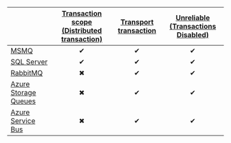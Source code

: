 |  | [Transaction scope (Distributed transaction)](/transports/transactions.md#transactions-transaction-scope-distributed-transaction) | [Transport transaction](/transports/transactions.md?version=core_4#transactions-transport-transaction)  | [Unreliable (Transactions Disabled)](/transports/transactions.md#transactions-unreliable-transactions-disabled) |
| :------------------| :-: |:-:| :-: |
| [MSMQ](/transports/msmq/transportconfig.md#transactions-and-delivery-guarantees) | &#10004; | &#10004; | &#10004; |
| [SQL Server](/transports/sql/transactions.md) | &#10004; | &#10004; | &#10004; |
| [RabbitMQ](/transports/rabbitmq/transactions-and-delivery-guarantees.md) | &#10006; | &#10004; | &#10004; |
| [Azure Storage Queues](/transports/azure-storage-queues/transaction-support.md)| &#10006; | &#10004; | &#10004; |
| [Azure Service Bus](/transports/azure-service-bus/legacy/transaction-support.md) | &#10006; | &#10004; | &#10004; |
